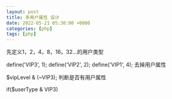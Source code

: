 ```yaml
---
layout: post
title: 多用户属性 设计
date: 2022-05-21 05:30:00 +0800
categories: [php]
tags: [php]
---
```


先定义1，2，4，8，16，32...的用户类型

define('VIP3',          1);
define('VIP2',          2);
define('VIP1',          4);
去掉用户属性

$vipLevel & (~VIP3);
判断是否有用户属性

if($userType & VIP3)